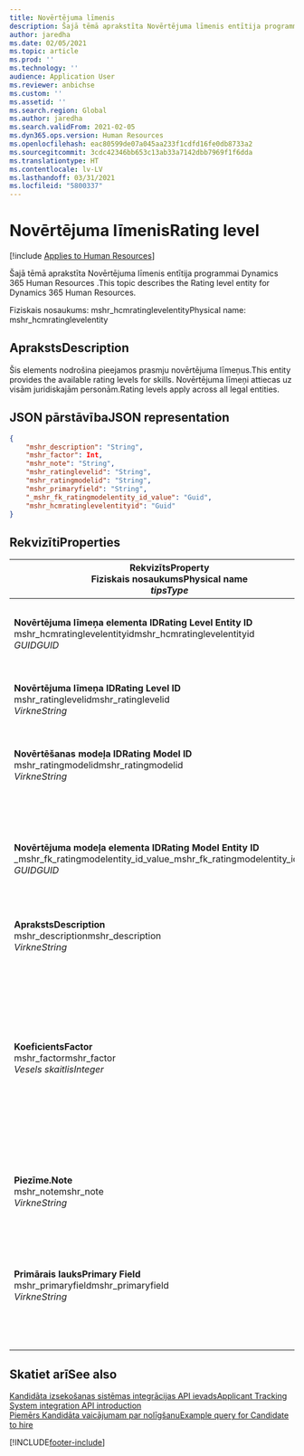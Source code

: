 ```yaml
---
title: Novērtējuma līmenis
description: Šajā tēmā aprakstīta Novērtējuma līmenis entītija programmai Dynamics 365 Human Resources .
author: jaredha
ms.date: 02/05/2021
ms.topic: article
ms.prod: ''
ms.technology: ''
audience: Application User
ms.reviewer: anbichse
ms.custom: ''
ms.assetid: ''
ms.search.region: Global
ms.author: jaredha
ms.search.validFrom: 2021-02-05
ms.dyn365.ops.version: Human Resources
ms.openlocfilehash: eac80599de07a045aa233f1cdfd16fe0db8733a2
ms.sourcegitcommit: 3cdc42346bb653c13ab33a7142dbb7969f1f6dda
ms.translationtype: HT
ms.contentlocale: lv-LV
ms.lasthandoff: 03/31/2021
ms.locfileid: "5800337"
---
```

# <a name="rating-level"></a><span data-ttu-id="53bb8-103">Novērtējuma līmenis</span><span class="sxs-lookup"><span data-stu-id="53bb8-103">Rating level</span></span>

[!include [Applies to Human Resources](../includes/applies-to-hr.md)]

<span data-ttu-id="53bb8-104">Šajā tēmā aprakstīta Novērtējuma līmenis entītija programmai Dynamics 365 Human Resources .</span><span class="sxs-lookup"><span data-stu-id="53bb8-104">This topic describes the Rating level entity for Dynamics 365 Human Resources.</span></span>

<span data-ttu-id="53bb8-105">Fiziskais nosaukums: mshr_hcmratinglevelentity</span><span class="sxs-lookup"><span data-stu-id="53bb8-105">Physical name: mshr_hcmratinglevelentity</span></span>

## <a name="description"></a><span data-ttu-id="53bb8-106">Apraksts</span><span class="sxs-lookup"><span data-stu-id="53bb8-106">Description</span></span>

<span data-ttu-id="53bb8-107">Šis elements nodrošina pieejamos prasmju novērtējuma līmeņus.</span><span class="sxs-lookup"><span data-stu-id="53bb8-107">This entity provides the available rating levels for skills.</span></span> <span data-ttu-id="53bb8-108">Novērtējuma līmeņi attiecas uz visām juridiskajām personām.</span><span class="sxs-lookup"><span data-stu-id="53bb8-108">Rating levels apply across all legal entities.</span></span>

## <a name="json-representation"></a><span data-ttu-id="53bb8-109">JSON pārstāvība</span><span class="sxs-lookup"><span data-stu-id="53bb8-109">JSON representation</span></span>

```json
{
    "mshr_description": "String",
    "mshr_factor": Int,
    "mshr_note": "String",
    "mshr_ratinglevelid": "String",
    "mshr_ratingmodelid": "String",
    "mshr_primaryfield": "String",
    "_mshr_fk_ratingmodelentity_id_value": "Guid",
    "mshr_hcmratinglevelentityid": "Guid"
}
```

## <a name="properties"></a><span data-ttu-id="53bb8-110">Rekvizīti</span><span class="sxs-lookup"><span data-stu-id="53bb8-110">Properties</span></span>

| <span data-ttu-id="53bb8-111">Rekvizīts</span><span class="sxs-lookup"><span data-stu-id="53bb8-111">Property</span></span><br><span data-ttu-id="53bb8-112">**Fiziskais nosaukums**</span><span class="sxs-lookup"><span data-stu-id="53bb8-112">**Physical name**</span></span><br><span data-ttu-id="53bb8-113">**_tips_**</span><span class="sxs-lookup"><span data-stu-id="53bb8-113">**_Type_**</span></span> | <span data-ttu-id="53bb8-114">Izmantot</span><span class="sxs-lookup"><span data-stu-id="53bb8-114">Use</span></span> | <span data-ttu-id="53bb8-115">Apraksts</span><span class="sxs-lookup"><span data-stu-id="53bb8-115">Description</span></span> |
| --- | --- | --- |
| <span data-ttu-id="53bb8-116">**Novērtējuma līmeņa elementa ID**</span><span class="sxs-lookup"><span data-stu-id="53bb8-116">**Rating Level Entity ID**</span></span><br><span data-ttu-id="53bb8-117">mshr_hcmratinglevelentityid</span><span class="sxs-lookup"><span data-stu-id="53bb8-117">mshr_hcmratinglevelentityid</span></span><br><span data-ttu-id="53bb8-118">*GUID*</span><span class="sxs-lookup"><span data-stu-id="53bb8-118">*GUID*</span></span> | <span data-ttu-id="53bb8-119">Tikai lasāms</span><span class="sxs-lookup"><span data-stu-id="53bb8-119">Read-only</span></span><br><span data-ttu-id="53bb8-120">Obligāts</span><span class="sxs-lookup"><span data-stu-id="53bb8-120">Required</span></span><br><span data-ttu-id="53bb8-121">Sistēmas ģenerēts</span><span class="sxs-lookup"><span data-stu-id="53bb8-121">System-generated</span></span> | <span data-ttu-id="53bb8-122">Sistēmas ģenerēts līmeņa unikālais identifikators.</span><span class="sxs-lookup"><span data-stu-id="53bb8-122">The system-generated unique identifier for the level.</span></span> |
| <span data-ttu-id="53bb8-123">**Novērtējuma līmeņa ID**</span><span class="sxs-lookup"><span data-stu-id="53bb8-123">**Rating Level ID**</span></span><br><span data-ttu-id="53bb8-124">mshr_ratinglevelid</span><span class="sxs-lookup"><span data-stu-id="53bb8-124">mshr_ratinglevelid</span></span><br><span data-ttu-id="53bb8-125">*Virkne*</span><span class="sxs-lookup"><span data-stu-id="53bb8-125">*String*</span></span> | <span data-ttu-id="53bb8-126">Lasīt/rakstīt</span><span class="sxs-lookup"><span data-stu-id="53bb8-126">Read/write</span></span><br><span data-ttu-id="53bb8-127">Obligāts</span><span class="sxs-lookup"><span data-stu-id="53bb8-127">Required</span></span> | <span data-ttu-id="53bb8-128">Unikāls lietotājam lasāms līmeņa identifikators.</span><span class="sxs-lookup"><span data-stu-id="53bb8-128">User-readable unique identifier for the level.</span></span> |
| <span data-ttu-id="53bb8-129">**Novērtēšanas modeļa ID**</span><span class="sxs-lookup"><span data-stu-id="53bb8-129">**Rating Model ID**</span></span><br><span data-ttu-id="53bb8-130">mshr_ratingmodelid</span><span class="sxs-lookup"><span data-stu-id="53bb8-130">mshr_ratingmodelid</span></span><br><span data-ttu-id="53bb8-131">*Virkne*</span><span class="sxs-lookup"><span data-stu-id="53bb8-131">*String*</span></span> | <span data-ttu-id="53bb8-132">Lasīt/rakstīt</span><span class="sxs-lookup"><span data-stu-id="53bb8-132">Read/write</span></span><br><span data-ttu-id="53bb8-133">Obligāts</span><span class="sxs-lookup"><span data-stu-id="53bb8-133">Required</span></span> | <span data-ttu-id="53bb8-134">Novērtēšanas modelis, kuram pieder novērtēšanas līmenis.</span><span class="sxs-lookup"><span data-stu-id="53bb8-134">The rating model to which the rating level belongs.</span></span> |
| <span data-ttu-id="53bb8-135">**Novērtējuma modeļa elementa ID**</span><span class="sxs-lookup"><span data-stu-id="53bb8-135">**Rating Model Entity ID**</span></span><br><span data-ttu-id="53bb8-136">_mshr_fk_ratingmodelentity_id_value</span><span class="sxs-lookup"><span data-stu-id="53bb8-136">_mshr_fk_ratingmodelentity_id_value</span></span><br><span data-ttu-id="53bb8-137">*GUID*</span><span class="sxs-lookup"><span data-stu-id="53bb8-137">*GUID*</span></span> | <span data-ttu-id="53bb8-138">Tikai lasāms</span><span class="sxs-lookup"><span data-stu-id="53bb8-138">Read-only</span></span><br><span data-ttu-id="53bb8-139">Obligāts</span><span class="sxs-lookup"><span data-stu-id="53bb8-139">Required</span></span><br><span data-ttu-id="53bb8-140">Ārējā atslēga: mshr_hcmratingmodelentity mshr_hcmratingmodelentityid</span><span class="sxs-lookup"><span data-stu-id="53bb8-140">Foreign key: mshr_hcmratingmodelentityid of mshr_hcmratingmodelentity</span></span> | <span data-ttu-id="53bb8-141">Sistēmas ģenerēts identifikators novērtēšanas modelim, kuram pieder novērtēšanas līmenis.</span><span class="sxs-lookup"><span data-stu-id="53bb8-141">The system-generated identifier for the rating model to which the rating level belongs.</span></span> |
| <span data-ttu-id="53bb8-142">**Apraksts**</span><span class="sxs-lookup"><span data-stu-id="53bb8-142">**Description**</span></span><br><span data-ttu-id="53bb8-143">mshr_description</span><span class="sxs-lookup"><span data-stu-id="53bb8-143">mshr_description</span></span><br><span data-ttu-id="53bb8-144">*Virkne*</span><span class="sxs-lookup"><span data-stu-id="53bb8-144">*String*</span></span> | <span data-ttu-id="53bb8-145">Lasīt/rakstīt</span><span class="sxs-lookup"><span data-stu-id="53bb8-145">Read/write</span></span><br><span data-ttu-id="53bb8-146">Obligāts</span><span class="sxs-lookup"><span data-stu-id="53bb8-146">Required</span></span> | <span data-ttu-id="53bb8-147">Novērtējuma līmeņa apraksts.</span><span class="sxs-lookup"><span data-stu-id="53bb8-147">The description of the rating level.</span></span> |
| <span data-ttu-id="53bb8-148">**Koeficients**</span><span class="sxs-lookup"><span data-stu-id="53bb8-148">**Factor**</span></span><br><span data-ttu-id="53bb8-149">mshr_factor</span><span class="sxs-lookup"><span data-stu-id="53bb8-149">mshr_factor</span></span><br><span data-ttu-id="53bb8-150">*Vesels skaitlis*</span><span class="sxs-lookup"><span data-stu-id="53bb8-150">*Integer*</span></span> | <span data-ttu-id="53bb8-151">Lasīt/rakstīt</span><span class="sxs-lookup"><span data-stu-id="53bb8-151">Read/write</span></span><br><span data-ttu-id="53bb8-152">Obligāts</span><span class="sxs-lookup"><span data-stu-id="53bb8-152">Required</span></span> | <span data-ttu-id="53bb8-153">Novērtējuma līmeņa koeficients.</span><span class="sxs-lookup"><span data-stu-id="53bb8-153">The factor for the rating level.</span></span> <span data-ttu-id="53bb8-154">Salīdzinot krājumus ar dažādu novērtējuma līmeņu skaitu, koeficients tiek izmantots rādītāju normalizēšanai.</span><span class="sxs-lookup"><span data-stu-id="53bb8-154">When you compare items with a different number of rating levels, the factor is used to normalize the scores.</span></span> <span data-ttu-id="53bb8-155">Vērtībai jābūt veselam skaitlim no 0 līdz 9.</span><span class="sxs-lookup"><span data-stu-id="53bb8-155">The value must be an integer between 0 and 9.</span></span> |
| <span data-ttu-id="53bb8-156">**Piezīme.**</span><span class="sxs-lookup"><span data-stu-id="53bb8-156">**Note**</span></span><br><span data-ttu-id="53bb8-157">mshr_note</span><span class="sxs-lookup"><span data-stu-id="53bb8-157">mshr_note</span></span><br><span data-ttu-id="53bb8-158">*Virkne*</span><span class="sxs-lookup"><span data-stu-id="53bb8-158">*String*</span></span> | <span data-ttu-id="53bb8-159">Lasīt/rakstīt</span><span class="sxs-lookup"><span data-stu-id="53bb8-159">Read/write</span></span><br><span data-ttu-id="53bb8-160">Neobligāti</span><span class="sxs-lookup"><span data-stu-id="53bb8-160">Optional</span></span> | <span data-ttu-id="53bb8-161">Jebkādas ar novērtējuma līmeni saistītas piezīmes.</span><span class="sxs-lookup"><span data-stu-id="53bb8-161">Any notes associated with the rating level.</span></span> |
| <span data-ttu-id="53bb8-162">**Primārais lauks**</span><span class="sxs-lookup"><span data-stu-id="53bb8-162">**Primary Field**</span></span><br><span data-ttu-id="53bb8-163">mshr_primaryfield</span><span class="sxs-lookup"><span data-stu-id="53bb8-163">mshr_primaryfield</span></span><br><span data-ttu-id="53bb8-164">*Virkne*</span><span class="sxs-lookup"><span data-stu-id="53bb8-164">*String*</span></span> | <span data-ttu-id="53bb8-165">Tikai lasāms</span><span class="sxs-lookup"><span data-stu-id="53bb8-165">Read-only</span></span><br><span data-ttu-id="53bb8-166">Obligāts</span><span class="sxs-lookup"><span data-stu-id="53bb8-166">Required</span></span> | <span data-ttu-id="53bb8-167">Lauks, kas jāizmanto kā elementa ieraksta identifikators.</span><span class="sxs-lookup"><span data-stu-id="53bb8-167">Field to be used as an identifier of the entity record.</span></span> <span data-ttu-id="53bb8-168">Novērtēšanas līmeņa ID un novērtēšanas modeļa ID kombinācija.</span><span class="sxs-lookup"><span data-stu-id="53bb8-168">Combination of rating level ID and rating model ID.</span></span> |

## <a name="see-also"></a><span data-ttu-id="53bb8-169">Skatiet arī</span><span class="sxs-lookup"><span data-stu-id="53bb8-169">See also</span></span>

[<span data-ttu-id="53bb8-170">Kandidāta izsekošanas sistēmas integrācijas API ievads</span><span class="sxs-lookup"><span data-stu-id="53bb8-170">Applicant Tracking System integration API introduction</span></span>](hr-admin-integration-ats-api-introduction.md)<br>
[<span data-ttu-id="53bb8-171">Piemērs Kandidāta vaicājumam par nolīgšanu</span><span class="sxs-lookup"><span data-stu-id="53bb8-171">Example query for Candidate to hire</span></span>](hr-admin-integration-ats-api-candidate-to-hire-example-query.md)



[!INCLUDE[footer-include](../includes/footer-banner.md)]